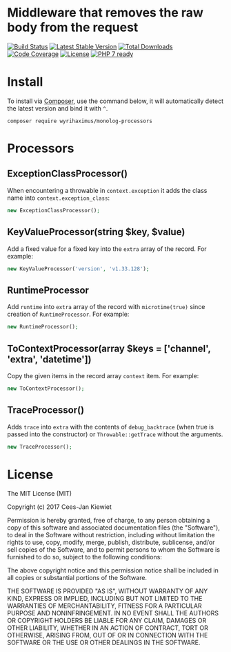 # Middleware that removes the raw body from the request

[![Build Status](https://travis-ci.org/WyriHaximus/php-monolog-processors.svg?branch=master)](https://travis-ci.org/WyriHaximus/php-monolog-processors)
[![Latest Stable Version](https://poser.pugx.org/WyriHaximus/monolog-processors/v/stable.png)](https://packagist.org/packages/WyriHaximus/monolog-processors)
[![Total Downloads](https://poser.pugx.org/WyriHaximus/monolog-processors/downloads.png)](https://packagist.org/packages/WyriHaximus/monolog-processors)
[![Code Coverage](https://scrutinizer-ci.com/g/WyriHaximus/php-monolog-processors/badges/coverage.png?b=master)](https://scrutinizer-ci.com/g/WyriHaximus/php-monolog-processors/?branch=master)
[![License](https://poser.pugx.org/WyriHaximus/monolog-processors/license.png)](https://packagist.org/packages/WyriHaximus/monolog-processors)
[![PHP 7 ready](http://php7ready.timesplinter.ch/WyriHaximus/php-monolog-processors/badge.svg)](https://travis-ci.org/WyriHaximus/php-monolog-processors)

# Install

To install via [Composer](http://getcomposer.org/), use the command below, it will automatically detect the latest version and bind it with `^`.

```
composer require wyrihaximus/monolog-processors
```

# Processors

## ExceptionClassProcessor()

When encountering a throwable in `context.exception` it adds the class name into `context.exception_class`: 

```php
new ExceptionClassProcessor();
```

## KeyValueProcessor(string $key, $value)

Add a fixed value for a fixed key into the `extra` array of the record. For example:

```php
new KeyValueProcessor('version', 'v1.33.128');
```

## RuntimeProcessor

Add `runtime` into `extra` array of the record with `microtime(true)` since creation of `RuntimeProcessor`. For example:

```php
new RuntimeProcessor();
```

## ToContextProcessor(array $keys = ['channel', 'extra', 'datetime'])

Copy the given items in the record array `context` item. For example:

```php
new ToContextProcessor();
```

## TraceProcessor()

Adds `trace` into `extra` with the contents of `debug_backtrace` (when true is passed into the constructor) or `Throwable::getTrace` without the arguments.

```php
new TraceProcessor();
```

# License

The MIT License (MIT)

Copyright (c) 2017 Cees-Jan Kiewiet

Permission is hereby granted, free of charge, to any person obtaining a copy
of this software and associated documentation files (the "Software"), to deal
in the Software without restriction, including without limitation the rights
to use, copy, modify, merge, publish, distribute, sublicense, and/or sell
copies of the Software, and to permit persons to whom the Software is
furnished to do so, subject to the following conditions:

The above copyright notice and this permission notice shall be included in all
copies or substantial portions of the Software.

THE SOFTWARE IS PROVIDED "AS IS", WITHOUT WARRANTY OF ANY KIND, EXPRESS OR
IMPLIED, INCLUDING BUT NOT LIMITED TO THE WARRANTIES OF MERCHANTABILITY,
FITNESS FOR A PARTICULAR PURPOSE AND NONINFRINGEMENT. IN NO EVENT SHALL THE
AUTHORS OR COPYRIGHT HOLDERS BE LIABLE FOR ANY CLAIM, DAMAGES OR OTHER
LIABILITY, WHETHER IN AN ACTION OF CONTRACT, TORT OR OTHERWISE, ARISING FROM,
OUT OF OR IN CONNECTION WITH THE SOFTWARE OR THE USE OR OTHER DEALINGS IN THE
SOFTWARE.
